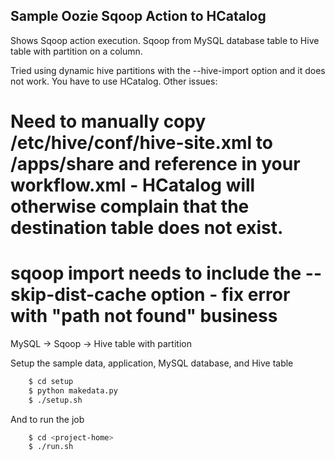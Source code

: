 Sample Oozie Sqoop Action to HCatalog
---------
Shows Sqoop action execution. Sqoop from MySQL database table to Hive table with partition on a column.

Tried using dynamic hive partitions with the --hive-import option and it does not work. You have to use HCatalog. Other issues:
# Need to manually copy /etc/hive/conf/hive-site.xml to /apps/share and reference in your workflow.xml - HCatalog will otherwise complain that the destination table does not exist.
# sqoop import needs to include the --skip-dist-cache option - fix error with "path not found" business

MySQL -> Sqoop -> Hive table with partition

Setup the sample data, application, MySQL database, and Hive table
```bash
    $ cd setup
    $ python makedata.py
    $ ./setup.sh
```

And to run the job
```bash
    $ cd <project-home>
    $ ./run.sh
```

